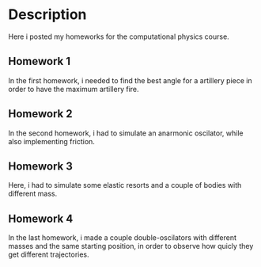 #  Description

Here i posted my homeworks for the computational physics course. 

##  Homework 1

In the first homework, i needed to find the best angle for a artillery piece in order to have the maximum artillery fire.

##  Homework 2

In the second homework, i had to simulate an anarmonic oscilator, while also implementing friction.

##  Homework 3

Here, i had to simulate some elastic resorts and a couple of bodies with different mass.

##  Homework 4

In the last homework, i made a couple double-oscilators with different masses and the same starting position, in order to observe how quicly they get different trajectories.
